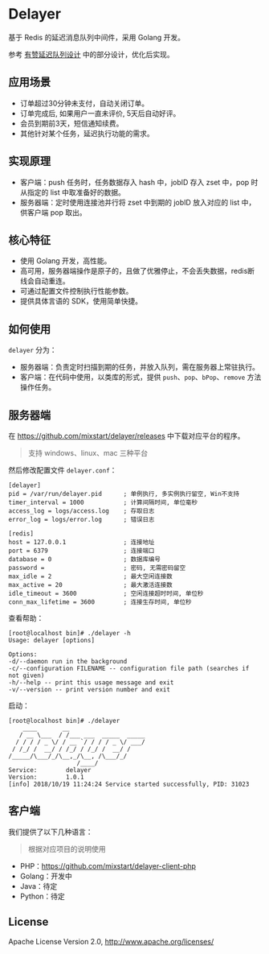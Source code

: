 # Delayer

基于 Redis 的延迟消息队列中间件，采用 Golang 开发。

参考 [有赞延迟队列设计](http://tech.youzan.com/queuing_delay) 中的部分设计，优化后实现。

## 应用场景

- 订单超过30分钟未支付，自动关闭订单。
- 订单完成后, 如果用户一直未评价, 5天后自动好评。
- 会员到期前3天，短信通知续费。
- 其他针对某个任务，延迟执行功能的需求。

## 实现原理

- 客户端：push 任务时，任务数据存入 hash 中，jobID 存入 zset 中，pop 时从指定的 list 中取准备好的数据。
- 服务器端：定时使用连接池并行将 zset 中到期的 jobID 放入对应的 list 中，供客户端 pop 取出。

## 核心特征

- 使用 Golang 开发，高性能。
- 高可用，服务器端操作是原子的，且做了优雅停止，不会丢失数据，redis断线会自动重连。
- 可通过配置文件控制执行性能参数。
- 提供具体言语的 SDK，使用简单快捷。

## 如何使用

`delayer` 分为：

- 服务器端：负责定时扫描到期的任务，并放入队列，需在服务器上常驻执行。
- 客户端：在代码中使用，以类库的形式，提供 `push`、`pop`、`bPop`、`remove` 方法操作任务。

## 服务器端

在 https://github.com/mixstart/delayer/releases 中下载对应平台的程序。

> 支持 windows、linux、mac 三种平台

然后修改配置文件 `delayer.conf`：

```
[delayer]
pid = /var/run/delayer.pid      ; 单例执行, 多实例执行留空, Win不支持
timer_interval = 1000           ; 计算间隔时间, 单位毫秒
access_log = logs/access.log    ; 存取日志
error_log = logs/error.log      ; 错误日志

[redis]
host = 127.0.0.1                ; 连接地址
port = 6379                     ; 连接端口
database = 0                    ; 数据库编号
password =                      ; 密码, 无需密码留空
max_idle = 2                    ; 最大空闲连接数
max_active = 20                 ; 最大激活连接数
idle_timeout = 3600             ; 空闲连接超时时间, 单位秒
conn_max_lifetime = 3600        ; 连接生存时间, 单位秒
```

查看帮助：

```
[root@localhost bin]# ./delayer -h
Usage: delayer [options]

Options:
-d/--daemon run in the background
-c/--configuration FILENAME -- configuration file path (searches if not given)
-h/--help -- print this usage message and exit
-v/--version -- print version number and exit
```

启动：

```
[root@localhost bin]# ./delayer
    ____       __
   / __ \___  / /___ ___  _____  _____
  / / / / _ \/ / __ `/ / / / _ \/ ___/
 / /_/ /  __/ / /_/ / /_/ /  __/ /
/_____/\___/_/\__,_/\__, /\___/_/
                   /____/
Service:		delayer
Version:		1.0.1
[info] 2018/10/19 11:24:24 Service started successfully, PID: 31023
```

## 客户端

我们提供了以下几种语言：

> 根据对应项目的说明使用

- PHP：https://github.com/mixstart/delayer-client-php
- Golang：开发中
- Java：待定
- Python：待定

## License

Apache License Version 2.0, http://www.apache.org/licenses/
